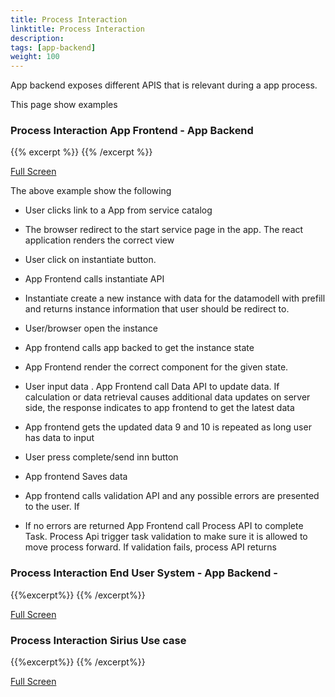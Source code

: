 ```yaml
---
title: Process Interaction
linktitle: Process Interaction
description:  
tags: [app-backend]
weight: 100
---
```


App backend exposes different APIS that is relevant during a app process. 

This page show examples

### Process Interaction App Frontend - App Backend

{{% excerpt %}}
<object data="../app_process_interaction.svg" type="image/svg+xml" style="width: 100%;  max-width: 800px;"></object>
{{% /excerpt %}}

[Full Screen](../app_process_interaction.svg)

The above example show the following

- User clicks link to a App from service catalog
- The browser redirect to the start service page in the app. The react application renders the correct view
- User click on instantiate button.
- App Frontend calls instantiate API
- Instantiate create a new instance with data for the datamodell with prefill and returns instance information that user should be redirect to.
- User/browser open the instance
- App frontend calls app backed to get the instance state
- App Frontend render the correct component for the given state.
- User input data . App Frontend call Data API to update data. If calculation or data retrieval causes additional data updates on server side, the response indicates to app frontend to get the latest data
- App frontend gets the updated data
9 and 10 is repeated as long user has data to input

- User press complete/send inn button
- App frontend Saves data
- App frontend calls validation API and any possible errors are presented to the user. If 
- If no errors are returned App Frontend call Process API to complete Task. Process Api trigger task validation to make sure it is allowed to move process forward. If validation fails, process API returns


### Process Interaction End User System - App Backend - 

{{%excerpt%}}
<object data="../app_process_interaction_eus.svg" type="image/svg+xml" style="width: 100%;  max-width: 800px;"></object>
{{% /excerpt%}}

[Full Screen](../app_process_interaction_eus.svg)


### Process Interaction Sirius Use case 

{{%excerpt%}}
<object data="../app_process_interaction_sirius.svg" type="image/svg+xml" style="width: 100%;  max-width: 800px;"></object>
{{% /excerpt%}}

[Full Screen](../app_process_interaction_sirius.svg)

